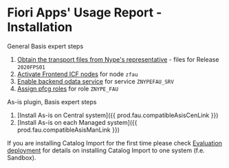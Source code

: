 # Fiori Apps' Usage Report - Installation

General Basis expert steps

1. [Obtain the transport files from Nype's representative](../../../inst/step-1) - files for Release `2020FPS01` 
2. [Activate Frontend ICF nodes](../../../inst/step-2) for node `zfau`
3. [Enable backend odata service](../../../inst/step-3) for service `ZNYPEFAU_SRV`
4. [Assign pfcg roles](../../../inst/step-4) for role `ZNYPE_FAU`

As-is plugin, Basis expert steps

1. [Install As-is on Central system]({{ prod.fau.compatibleAsisCenLink }})
2. [Install As-is on each Managed system]({{ prod.fau.compatibleAsisManLink }}) 

If you are installing Catalog Import for the first time please check [Evaluation deployment](eval-dep.md) for details on installing Catalog Import to one system (f.e. Sandbox).